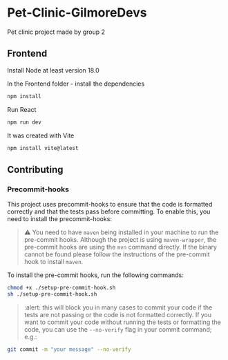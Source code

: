 # Pet-Clinic-GilmoreDevs
Pet clinic project made by group 2

## Frontend 
Install Node at least version 18.0

In the Frontend folder - install the dependencies
```bash 
npm install
```

Run React
```bash
npm run dev
```

It was created with Vite
```bash
npm install vite@latest
```

## Contributing

### Precommit-hooks

This project uses precommit-hooks to ensure that the code is formatted correctly and that the tests pass before committing. To enable this, you need to install the precommit-hooks:
> :warning: You need to have `maven` being installed in your machine to run the pre-commit hooks. Although the project is using `maven-wrapper`, the pre-commit hooks are using the `mvn` command directly. If the binary cannot be found please follow the instructions of the pre-commit hook to install `maven`.

To install the pre-commit hooks, run the following commands:

```bash
chmod +x ./setup-pre-commit-hook.sh
sh ./setup-pre-commit-hook.sh
```


> :alert: this will block you in many cases to commit your code if the tests are not passing or the code is not formatted correctly. If you want to commit your code without running the tests or formatting the code, you can use the `--no-verify` flag in your commit command; e.g.:

```bash
git commit -m "your message" --no-verify
```

